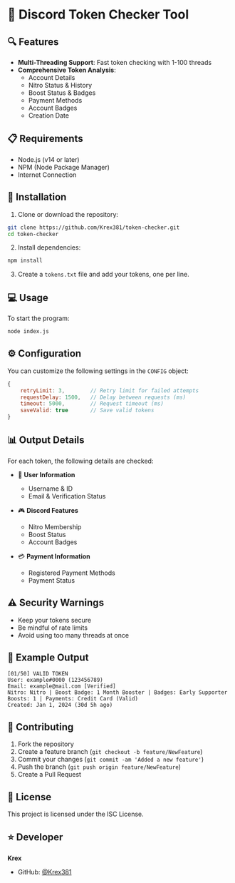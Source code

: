 # 🚀 Discord Token Checker Tool  

## 🔍 Features  

- **Multi-Threading Support**: Fast token checking with 1-100 threads  
- **Comprehensive Token Analysis**:  
  - Account Details  
  - Nitro Status & History  
  - Boost Status & Badges  
  - Payment Methods  
  - Account Badges  
  - Creation Date  

## 📋 Requirements  

- Node.js (v14 or later)  
- NPM (Node Package Manager)  
- Internet Connection  

## 🚀 Installation  

1. Clone or download the repository:  
```bash
git clone https://github.com/Krex381/token-checker.git
cd token-checker
```

2. Install dependencies:  
```bash
npm install
```

3. Create a `tokens.txt` file and add your tokens, one per line.  

## 💻 Usage  

To start the program:  
```bash
node index.js
```

## ⚙️ Configuration  

You can customize the following settings in the `CONFIG` object:  

```javascript
{
    retryLimit: 3,        // Retry limit for failed attempts
    requestDelay: 1500,   // Delay between requests (ms)
    timeout: 5000,        // Request timeout (ms)
    saveValid: true       // Save valid tokens
}
```

## 📊 Output Details  

For each token, the following details are checked:  

- 👤 **User Information**  
  - Username & ID  
  - Email & Verification Status  

- 🎮 **Discord Features**  
  - Nitro Membership  
  - Boost Status  
  - Account Badges  

- 💳 **Payment Information**  
  - Registered Payment Methods  
  - Payment Status  

## ⚠️ Security Warnings  

- Keep your tokens secure  
- Be mindful of rate limits  
- Avoid using too many threads at once  

## 📝 Example Output  

```
[01/50] VALID TOKEN
User: example#0000 (123456789)
Email: example@mail.com [Verified]
Nitro: Nitro | Boost Badge: 1 Month Booster | Badges: Early Supporter
Boosts: 1 | Payments: Credit Card (Valid)
Created: Jan 1, 2024 (30d 5h ago)
```

## 🤝 Contributing  

1. Fork the repository  
2. Create a feature branch (`git checkout -b feature/NewFeature`)  
3. Commit your changes (`git commit -am 'Added a new feature'`)  
4. Push the branch (`git push origin feature/NewFeature`)  
5. Create a Pull Request  

## 📜 License  

This project is licensed under the ISC License.  

## ⭐ Developer  

**Krex**  
- GitHub: [@Krex381](https://github.com/Krex381)  
